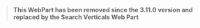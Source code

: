 ﻿> **This WebPart has been removed since the 3.11.0 version and replaced by the Search Verticals Web Part**